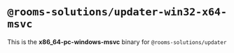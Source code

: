 # `@rooms-solutions/updater-win32-x64-msvc`

This is the **x86_64-pc-windows-msvc** binary for `@rooms-solutions/updater`

